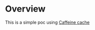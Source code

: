 # Overview

This is a simple poc using [Caffeine cache]

[Caffeine cache]: https://github.com/ben-manes/caffeine
